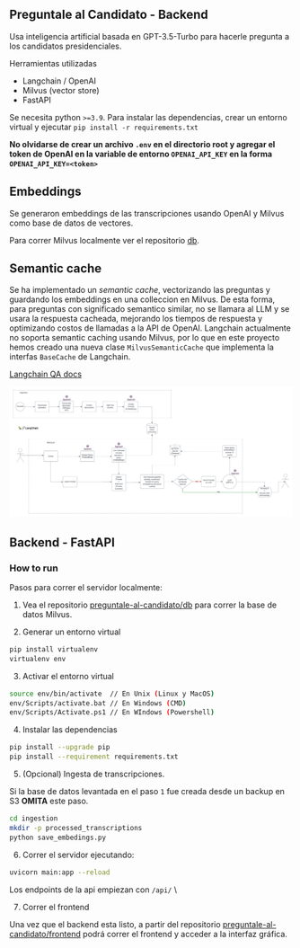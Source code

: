 ## Preguntale al Candidato - Backend

Usa inteligencia artificial basada en GPT-3.5-Turbo para hacerle pregunta a los candidatos presidenciales.

Herramientas utilizadas
* Langchain / OpenAI
* Milvus (vector store)
* FastAPI

Se necesita python `>=3.9`. Para instalar las dependencias, crear un entorno virtual y ejecutar `pip install -r requirements.txt`

**No olvidarse de crear un archivo `.env` en el directorio root y agregar el token de OpenAI en la variable de entorno `OPENAI_API_KEY` en la forma `OPENAI_API_KEY=<token>`**

## Embeddings

Se generaron embeddings de las transcripciones usando OpenAI y Milvus como base de datos de vectores.

Para correr Milvus localmente ver el repositorio [db](https://github.com/preguntale-al-candidato/db).

## Semantic cache

Se ha implementado un *semantic cache*, vectorizando las preguntas y guardando los embeddings en una colleccion en Milvus. De esta forma, para preguntas con significado semantico similar, no se llamara al LLM y se usara la respuesta cacheada, mejorando los tiempos de respuesta y optimizando costos de llamadas a la API de OpenAI.
Langchain actualmente no soporta semantic caching usando Milvus, por lo que en este proyecto hemos creado una nueva clase `MilvusSemanticCache` que implementa la interfas `BaseCache` de Langchain.

[Langchain QA docs](https://python.langchain.com/docs/use_cases/question_answering/)

![My Image](images/architectureCaching.png)

## Backend - FastAPI

### How to run

Pasos para correr el servidor localmente:

1. Vea el repositorio [preguntale-al-candidato/db](https://github.com/preguntale-al-candidato/db) para correr la base de datos Milvus.

2. Generar un entorno virtual

```bash
pip install virtualenv
virtualenv env
```

3. Activar el entorno virtual

```bash
source env/bin/activate  // En Unix (Linux y MacOS)
env/Scripts/activate.bat // En Windows (CMD)
env/Scripts/Activate.ps1 // En WIndows (Powershell)
```

4. Instalar las dependencias

```bash
pip install --upgrade pip
pip install --requirement requirements.txt
```

5. (Opcional) Ingesta de transcripciones.

Si la base de datos levantada en el paso `1` fue creada desde un backup en S3 **OMITA** este paso.

```bash
cd ingestion
mkdir -p processed_transcriptions
python save_embedings.py
```

6. Correr el servidor ejecutando:

```bash
uvicorn main:app --reload
```
Los endpoints de la api empiezan con `/api/` \

7. Correr el frontend

Una vez que el backend esta listo, a partir del repositorio [preguntale-al-candidato/frontend](https://github.com/preguntale-al-candidato/frontend) podrá correr el frontend y acceder a la interfaz gráfica.
